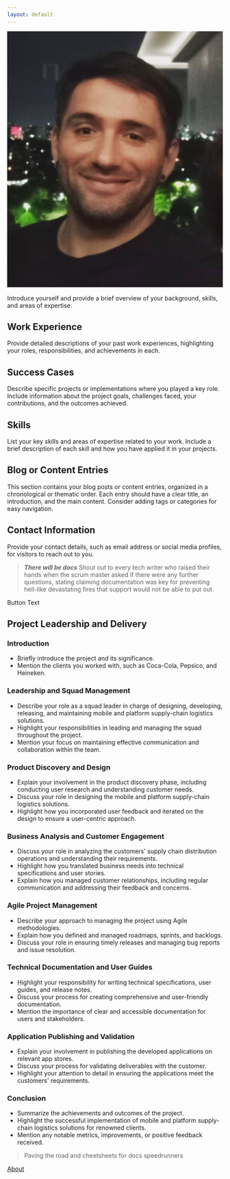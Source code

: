 ```yaml
---
layout: default
---
```


![Alt Text](_includes\profpic.png)

Introduce yourself and provide a brief overview of your background, skills, and areas of expertise.

## Work Experience
Provide detailed descriptions of your past work experiences, highlighting your roles, responsibilities, and achievements in each.

## Success Cases
Describe specific projects or implementations where you played a key role. Include information about the project goals, challenges faced, your contributions, and the outcomes achieved.

## Skills
List your key skills and areas of expertise related to your work. Include a brief description of each skill and how you have applied it in your projects.

## Blog or Content Entries
This section contains your blog posts or content entries, organized in a chronological or thematic order. Each entry should have a clear title, an introduction, and the main content. Consider adding tags or categories for easy navigation.

## Contact Information
Provide your contact details, such as email address or social media profiles, for visitors to reach out to you.


> **_There will be docs_**
> Shout out to every tech writer who raised their hands when the scrum master asked if there were any further questions, stating claiming documentation was key for preventing hell-like devastating fires that support would not be able to put out. 


<a class="btn" id="myButton">Button Text</a>

<script>
  document.getElementById('myButton').addEventListener('click', function() {
    // JavaScript code to be executed when the button is clicked
    // Add your custom logic here
  });
</script>

## Project Leadership and Delivery

### Introduction
- Briefly introduce the project and its significance.
- Mention the clients you worked with, such as Coca-Cola, Pepsico, and Heineken.

### Leadership and Squad Management
- Describe your role as a squad leader in charge of designing, developing, releasing, and maintaining mobile and platform supply-chain logistics solutions.
- Highlight your responsibilities in leading and managing the squad throughout the project.
- Mention your focus on maintaining effective communication and collaboration within the team.

### Product Discovery and Design
- Explain your involvement in the product discovery phase, including conducting user research and understanding customer needs.
- Discuss your role in designing the mobile and platform supply-chain logistics solutions.
- Highlight how you incorporated user feedback and iterated on the design to ensure a user-centric approach.

### Business Analysis and Customer Engagement
- Discuss your role in analyzing the customers' supply chain distribution operations and understanding their requirements.
- Highlight how you translated business needs into technical specifications and user stories.
- Explain how you managed customer relationships, including regular communication and addressing their feedback and concerns.

### Agile Project Management
- Describe your approach to managing the project using Agile methodologies.
- Explain how you defined and managed roadmaps, sprints, and backlogs.
- Discuss your role in ensuring timely releases and managing bug reports and issue resolution.

### Technical Documentation and User Guides
- Highlight your responsibility for writing technical specifications, user guides, and release notes.
- Discuss your process for creating comprehensive and user-friendly documentation.
- Mention the importance of clear and accessible documentation for users and stakeholders.

### Application Publishing and Validation
- Explain your involvement in publishing the developed applications on relevant app stores.
- Discuss your process for validating deliverables with the customer.
- Highlight your attention to detail in ensuring the applications meet the customers' requirements.

### Conclusion
- Summarize the achievements and outcomes of the project.
- Highlight the successful implementation of mobile and platform supply-chain logistics solutions for renowned clients.
- Mention any notable metrics, improvements, or positive feedback received.

>
> Paving the road and cheetsheets for docs speedrunners

[About](about.md)












